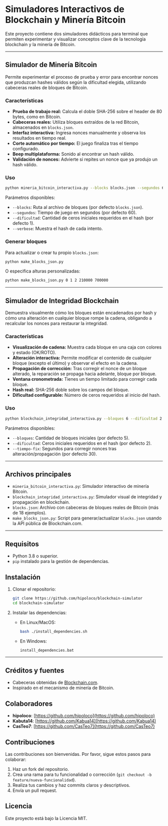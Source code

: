 # Simuladores Interactivos de Blockchain y Minería Bitcoin

Este proyecto contiene dos simuladores didácticos para terminal que permiten experimentar y visualizar conceptos clave de la tecnología blockchain y la minería de Bitcoin.

---

## Simulador de Minería Bitcoin

Permite experimentar el proceso de prueba y error para encontrar nonces que produzcan hashes válidos según la dificultad elegida, utilizando cabeceras reales de bloques de Bitcoin.

### Características

- **Prueba de trabajo real:** Calcula el doble SHA-256 sobre el header de 80 bytes, como en Bitcoin.
- **Cabeceras reales:** Utiliza bloques extraídos de la red Bitcoin, almacenados en `blocks.json`.
- **Interfaz interactiva:** Ingresa nonces manualmente y observa los resultados en tiempo real.
- **Corte automático por tiempo:** El juego finaliza tras el tiempo configurado.
- **Beep multiplataforma:** Sonido al encontrar un hash válido.
- **Validación de nonces:** Advierte si repites un nonce que ya produjo un hash válido.

### Uso

```bash
python mineria_bitcoin_interactiva.py --blocks blocks.json --segundos 60 --dificultad 2 --verbose
```

Parámetros disponibles:

- `--blocks`: Ruta al archivo de bloques (por defecto `blocks.json`).
- `--segundos`: Tiempo de juego en segundos (por defecto 60).
- `--dificultad`: Cantidad de ceros iniciales requeridos en el hash (por defecto 1).
- `--verbose`: Muestra el hash de cada intento.

### Generar bloques

Para actualizar o crear tu propio `blocks.json`:

```bash
python make_blocks_json.py
```

O especifica alturas personalizadas:

```bash
python make_blocks_json.py 0 1 2 210000 700000
```

---

## Simulador de Integridad Blockchain

Demuestra visualmente cómo los bloques están encadenados por hash y cómo una alteración en cualquier bloque rompe la cadena, obligando a recalcular los nonces para restaurar la integridad.

### Características

- **Visualización de cadena:** Muestra cada bloque en una caja con colores y estado (OK/ROTO).
- **Alteración interactiva:** Permite modificar el contenido de cualquier bloque (excepto el último) y observar el efecto en la cadena.
- **Propagación de corrección:** Tras corregir el nonce de un bloque alterado, la reparación se propaga hacia adelante, bloque por bloque.
- **Ventana cronometrada:** Tienes un tiempo limitado para corregir cada bloque.
- **Hash real:** SHA-256 doble sobre los campos del bloque.
- **Dificultad configurable:** Número de ceros requeridos al inicio del hash.

### Uso

```bash
python blockchain_integridad_interactiva.py --bloques 6 --dificultad 2 --tiempo-fix 30
```

Parámetros disponibles:

- `--bloques`: Cantidad de bloques iniciales (por defecto 5).
- `--dificultad`: Ceros iniciales requeridos en el hash (por defecto 2).
- `--tiempo-fix`: Segundos para corregir nonces tras alteración/propagación (por defecto 30).

---

## Archivos principales

- `mineria_bitcoin_interactiva.py`: Simulador interactivo de minería Bitcoin.
- `blockchain_integridad_interactiva.py`: Simulador visual de integridad y propagación en blockchain.
- `blocks.json`: Archivo con cabeceras de bloques reales de Bitcoin (más de 18 ejemplos).
- `make_blocks_json.py`: Script para generar/actualizar `blocks.json` usando la API pública de Blockchain.com.

---

## Requisitos

- Python 3.8 o superior.
- `pip` instalado para la gestión de dependencias.

## Instalación

1. Clonar el repositorio:
   ```bash
   git clone https://github.com/hipoloco/blockchain-simulator
   cd blockchain-simulator
   ```

2. Instalar las dependencias:
   - En Linux/MacOS:
     ```bash
     bash ./install_dependencies.sh
     ```
   - En Windows:
     ```cmd
     install_dependencies.bat
     ```

---

## Créditos y fuentes

- Cabeceras obtenidas de [Blockchain.com](https://www.blockchain.com/explorer/blocks/btc).
- Inspirado en el mecanismo de minería de Bitcoin.

## Colaboradores

- **hipoloco**: [https://github.com/hipoloco](https://github.com/hipoloco)
- **Kabuta14**: [https://github.com/Kabua14](https://github.com/Kabua14)
- **CasTeo7**: [https://github.com/CasTeo7](https://github.com/CasTeo7)

## Contribuciones

Las contribuciones son bienvenidas. Por favor, sigue estos pasos para colaborar:

1. Haz un fork del repositorio.
2. Crea una rama para tu funcionalidad o corrección (`git checkout -b feature/nueva-funcionalidad`).
3. Realiza tus cambios y haz commits claros y descriptivos.
4. Envía un pull request.

## Licencia

Este proyecto está bajo la Licencia MIT.